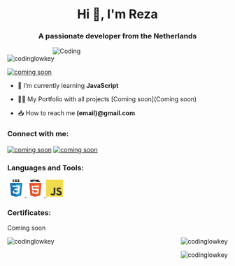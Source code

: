 <h1 align="center">Hi 👋, I'm Reza</h1>
<h3 align="center">A passionate developer from the Netherlands</h3>
<img align="right" alt="Coding" width="400" src="https://media0.giphy.com/media/qgQUggAC3Pfv687qPC/giphy.gif?cid=790b76112b9689d541502d410d649d92a02c1c0fbd6f06da&rid=giphy.gif&ct=g">

<p align="left"> <img src="https://komarev.com/ghpvc/?username=codinglowkey&label=Profile%20views&color=0e75b6&style=flat" alt="codinglowkey" /> </p>

<p align="left"> <a href="https://twitter.com/coming soon" target="blank"><img src="https://img.shields.io/twitter/follow/coming soon?logo=twitter&style=for-the-badge" alt="coming soon" /></a> </p>

- 📔 I’m currently learning **JavaScript**

- 👨‍💻 My Portfolio with all projects [Coming soon](Coming soon)

- 📥 How to reach me **(email)@gmail.com**

<h3 align="left">Connect with me:</h3>
<p align="left">
<a href="https://twitter.com/coming soon" target="blank"><img align="center" src="https://raw.githubusercontent.com/rahuldkjain/github-profile-readme-generator/master/src/images/icons/Social/twitter.svg" alt="coming soon" height="30" width="40" /></a>
<a href="https://linkedin.com/in/coming soon" target="blank"><img align="center" src="https://raw.githubusercontent.com/rahuldkjain/github-profile-readme-generator/master/src/images/icons/Social/linked-in-alt.svg" alt="coming soon" height="30" width="40" /></a>
</p>

<h3 align="left">Languages and Tools:</h3>
<p align="left"> <a href="https://www.w3schools.com/css/" target="_blank" rel="noreferrer"> <img src="https://raw.githubusercontent.com/devicons/devicon/master/icons/css3/css3-original-wordmark.svg" alt="css3" width="40" height="40"/> </a> <a href="https://www.w3.org/html/" target="_blank" rel="noreferrer"> <img src="https://raw.githubusercontent.com/devicons/devicon/master/icons/html5/html5-original-wordmark.svg" alt="html5" width="40" height="40"/> </a> <a href="https://developer.mozilla.org/en-US/docs/Web/JavaScript" target="_blank" rel="noreferrer"> <img src="https://raw.githubusercontent.com/devicons/devicon/master/icons/javascript/javascript-original.svg" alt="javascript" width="40" height="40"/> </a> </p>

<h3 align="left">Certificates:</h3>
<p align="left">Coming soon</p>
<p><img align="left" src="https://github-readme-stats.vercel.app/api/top-langs?username=codinglowkey&show_icons=true&locale=en&layout=compact" alt="codinglowkey" /></p>

<p>&nbsp;<img align="right" src="https://github-readme-stats.vercel.app/api?username=codinglowkey&show_icons=true&locale=en" alt="codinglowkey" /></p>

<p><img align="right" src="https://github-readme-streak-stats.herokuapp.com/?user=codinglowkey&" alt="codinglowkey" /></p>


